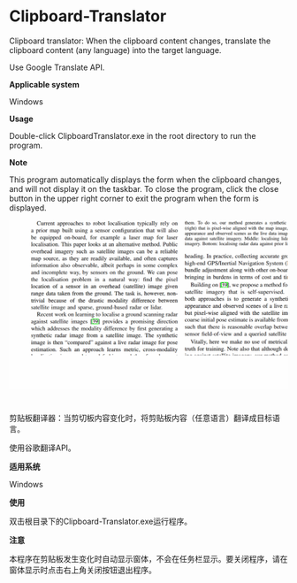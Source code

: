 # Clipboard-Translator
Clipboard translator: When the clipboard content changes, translate the clipboard content (any language) into the target language.

Use Google Translate API.

**Applicable system**

Windows

**Usage**

Double-click ClipboardTranslator.exe in the root directory to run the program.

**Note**

This program automatically displays the form when the clipboard changes, and will not display it on the taskbar. To close the program, click the close button in the upper right corner to exit the program when the form is displayed.

![show](https://github.com/WaterHyacinthInNANHU/Clipboard-Translator/blob/master/show.gif)

# 



剪贴板翻译器：当剪切板内容变化时，将剪贴板内容（任意语言）翻译成目标语言。

使用谷歌翻译API。

**适用系统**

Windows

**使用**

双击根目录下的Clipboard-Translator.exe运行程序。

**注意**

本程序在剪贴板发生变化时自动显示窗体，不会在任务栏显示。要关闭程序，请在窗体显示时点击右上角关闭按钮退出程序。



